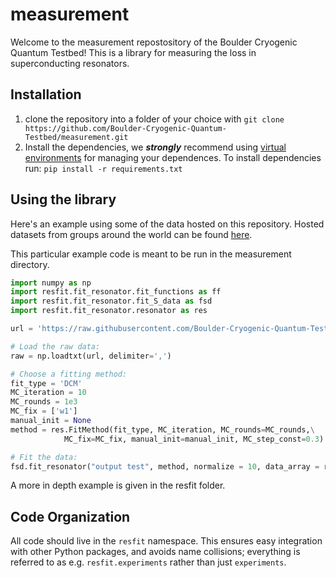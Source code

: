 # measurement
Welcome to the measurement repostository of the Boulder Cryogenic Quantum Testbed! This is a library for measuring the loss in superconducting resonators. 

## Installation
1. clone the repository into a folder of your choice with `git clone https://github.com/Boulder-Cryogenic-Quantum-Testbed/measurement.git`
1. Install the dependencies, we ***strongly*** recommend using [virtual environments](https://packaging.python.org/guides/installing-using-pip-and-virtual-environments/) for managing your dependences. To install dependencies run:
  `pip install -r requirements.txt`
  
## Using the library

Here's an example using some of the data hosted on this repository. Hosted
datasets from groups around the world can be found [here](/cryores/test_data).

This particular example code is meant to be run in the measurement directory.

```python
import numpy as np
import resfit.fit_resonator.fit_functions as ff
import resfit.fit_resonator.fit_S_data as fsd
import resfit.fit_resonator.resonator as res

url = 'https://raw.githubusercontent.com/Boulder-Cryogenic-Quantum-Testbed/measurement/master/cryores/test_data/AWR/AWR_Data.csv'

# Load the raw data:
raw = np.loadtxt(url, delimiter=',')

# Choose a fitting method:
fit_type = 'DCM'
MC_iteration = 10
MC_rounds = 1e3
MC_fix = ['w1']
manual_init = None
method = res.FitMethod(fit_type, MC_iteration, MC_rounds=MC_rounds,\
            MC_fix=MC_fix, manual_init=manual_init, MC_step_const=0.3)

# Fit the data:
fsd.fit_resonator("output test", method, normalize = 10, data_array = raw)
```

A more in depth example is given in the resfit folder.


## Code Organization

All code should live in the `resfit` namespace. This ensures easy integration
with other Python packages, and avoids name collisions; everything is referred
to as e.g. `resfit.experiments` rather than just `experiments`.

